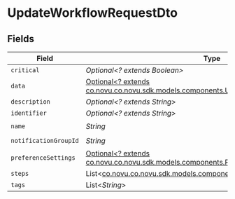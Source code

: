 # UpdateWorkflowRequestDto


## Fields

| Field                                                                                                                                             | Type                                                                                                                                              | Required                                                                                                                                          | Description                                                                                                                                       |
| ------------------------------------------------------------------------------------------------------------------------------------------------- | ------------------------------------------------------------------------------------------------------------------------------------------------- | ------------------------------------------------------------------------------------------------------------------------------------------------- | ------------------------------------------------------------------------------------------------------------------------------------------------- |
| `critical`                                                                                                                                        | *Optional<? extends Boolean>*                                                                                                                     | :heavy_minus_sign:                                                                                                                                | N/A                                                                                                                                               |
| `data`                                                                                                                                            | [Optional<? extends co.novu.co.novu.sdk.models.components.UpdateWorkflowRequestDtoData>](../../models/components/UpdateWorkflowRequestDtoData.md) | :heavy_minus_sign:                                                                                                                                | N/A                                                                                                                                               |
| `description`                                                                                                                                     | *Optional<? extends String>*                                                                                                                      | :heavy_minus_sign:                                                                                                                                | N/A                                                                                                                                               |
| `identifier`                                                                                                                                      | *Optional<? extends String>*                                                                                                                      | :heavy_minus_sign:                                                                                                                                | N/A                                                                                                                                               |
| `name`                                                                                                                                            | *String*                                                                                                                                          | :heavy_check_mark:                                                                                                                                | N/A                                                                                                                                               |
| `notificationGroupId`                                                                                                                             | *String*                                                                                                                                          | :heavy_check_mark:                                                                                                                                | N/A                                                                                                                                               |
| `preferenceSettings`                                                                                                                              | [Optional<? extends co.novu.co.novu.sdk.models.components.PreferenceChannels>](../../models/components/PreferenceChannels.md)                     | :heavy_minus_sign:                                                                                                                                | N/A                                                                                                                                               |
| `steps`                                                                                                                                           | List<[co.novu.co.novu.sdk.models.components.NotificationStep](../../models/components/NotificationStep.md)>                                       | :heavy_minus_sign:                                                                                                                                | N/A                                                                                                                                               |
| `tags`                                                                                                                                            | List<*String*>                                                                                                                                    | :heavy_minus_sign:                                                                                                                                | N/A                                                                                                                                               |